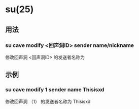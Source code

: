 # su(25)

## 用法

### su cave modify <回声洞ID> sender name/nickname <name>

修改回声洞 <回声洞ID> 的发送者名称为 <name>

## 示例

### su cave modify 1 sender name Thisisxd

修改回声洞 （1） 的发送者名称为 Thisisxd

